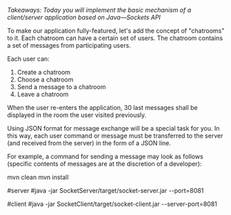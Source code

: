 
*Takeaways: Today you will implement the basic mechanism of a client/server application based on Java—Sockets API*

To make our application fully-featured, let's add the concept of "chatrooms" to it. Each chatroom can have a certain set of users. The chatroom contains a set of messages from participating users.

Each user can:
1.	Create a chatroom
2.	Choose a chatroom
3.	Send a message to a chatroom
4.	Leave a chatroom

When the user re-enters the application, 30 last messages shall be displayed in the room the user visited previously.


Using JSON format for message exchange will be a special task for you. In this way, each user command or message must be transferred to the server (and received from the server) in the form of a JSON line.

For example, a command for sending a message may look as follows (specific contents of messages are at the discretion of a developer):



mvn clean
mvn install

#server
#java -jar SocketServer/target/socket-server.jar --port=8081

#client
#java -jar SocketClient/target/socket-client.jar --server-port=8081
